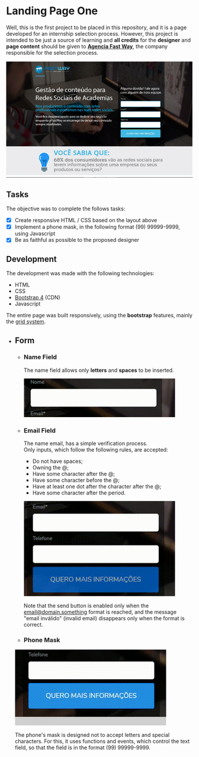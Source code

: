 # Landing Page One 

Well, this is the first project to be placed in this repository, and it is a page developed for an internship selection process. However,
this project is intended to be just a source of learning and **all credits** for the **designer** and **page content** should be given to **[Agencia Fast 
Way](https://www.agenciafastway.com.br)**, the company responsible for the selection process.

![page designer](https://github.com/UserZeca/Landing-Pages/blob/master/LANDING_PAGES/imgs-readme/project-one/img1.png)

## Tasks
The objective was to complete the follows tasks:
- [X] Create responsive HTML / CSS based on the layout above
- [X] Implement a phone mask, in the following format (99) 99999-9999, using Javascript
- [X] Be as faithful as possible to the proposed designer

## Development

The development was made with the following technologies:

* HTML
* CSS 
* [Bootstrap 4](https://getbootstrap.com) (CDN)
* Javascript

The entire page was built responsively, using the **bootstrap** features, mainly the [grid system](https://getbootstrap.com.br/docs/4.1/layout/grid/).

* ## Form
  
  - ### Name Field
    The name field allows only **letters** and **spaces** to be inserted.
    
    ![namefield](https://github.com/UserZeca/Landing-Pages/blob/master/LANDING_PAGES/imgs-readme/project-one/nameField.gif)
  
  - ### Email Field
    The name email, has a simple verification process.</br>
    Only inputs, which follow the following rules, are accepted:
    - Do not have spaces;
    - Owning the @;
    - Have some character after the @;
    - Have some character before the @;
    - Have at least one dot after the character after the @;
    - Have some character after the period.

    ![emailfield](https://github.com/UserZeca/Landing-Pages/blob/master/LANDING_PAGES/imgs-readme/project-one/emailField.gif)
      
    Note that the send button is enabled only when the email@domain.something format is reached, and the message "email inválido" (invalid email) disappears only when the format is correct.
  
  - ### Phone Mask
  ![phonemask](https://github.com/UserZeca/Landing-Pages/blob/master/LANDING_PAGES/imgs-readme/project-one/phonemask.gif?classes=float-left)
  
    The phone's mask is designed not to accept letters and special characters. For this, it uses functions and events, which control the text field, so that the field is in the format (99) 99999-9999.
    






